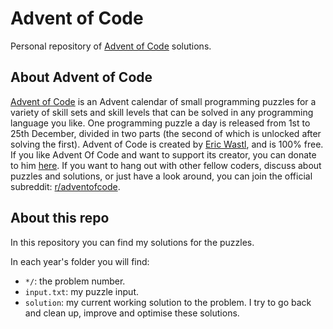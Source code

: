 Advent of Code
==============

Personal repository of [Advent of Code](#about-advent-of-code) solutions.

About Advent of Code
--------------------

[Advent of Code][aoc-about] is an Advent calendar of small programming puzzles
for a variety of skill sets and skill levels that can be solved in any
programming language you like. One programming puzzle a day is released from 1st
to 25th December, divided in two parts (the second of which is unlocked after
solving the first). Advent of Code is created by [Eric Wastl][aoc-eric], and is
100% free. If you like Advent Of Code and want to support its creator, you can
donate to him [here][aoc-support]. If you want to hang out with other fellow
coders, discuss about puzzles and solutions, or just have a look around, you can
join the official subreddit: [r/adventofcode][aoc-reddit].


About this repo
---------------

In this repository you can find my solutions for the puzzles.

In each year's folder you will find:

- `*/`: the problem number.
- `input.txt`: my puzzle input.
- `solution`: my current working solution to the problem. I try to go back and clean up, improve and optimise these solutions.

[aoc-about]:   https://adventofcode.com/about
[aoc-eric]:    https://twitter.com/ericwastl
[aoc-support]: https://adventofcode.com/support
[aoc-reddit]:  https://www.reddit.com/r/adventofcode/